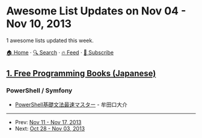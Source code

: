 # Awesome List Updates on Nov 04 - Nov 10, 2013

1 awesome lists updated this week.

[🏠 Home](/README.md) · [🔍 Search](https://test.trackawesomelist.com/search/) · [🔥 Feed](https://test.trackawesomelist.com/week/feed.xml) · [📮 Subscribe](https://trackawesomelist.us17.list-manage.com/subscribe?u=d2f0117aa829c83a63ec63c2f&id=36a103854c)



## [1. Free Programming Books (Japanese)](/content/EbookFoundation/free-programming-books/books/free-programming-books-ja/week/README.md)

### PowerShell / Symfony

*   [PowerShell基礎文法最速マスター](http://winscript.jp/powershell/202) - 牟田口大介

---

- Prev: [Nov 11 - Nov 17, 2013](/content/2013/45/README.md)
- Next: [Oct 28 - Nov 03, 2013](/content/2013/43/README.md)